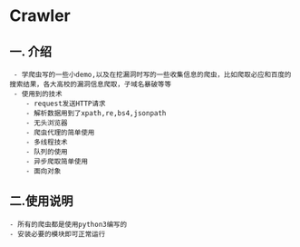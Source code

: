 # Crawler

## 一. 介绍
     - 学爬虫写的一些小demo,以及在挖漏洞时写的一些收集信息的爬虫，比如爬取必应和百度的搜索结果，各大高校的漏洞信息爬取，子域名暴破等等
     - 使用到的技术
        - request发送HTTP请求
        - 解析数据用到了xpath,re,bs4,jsonpath
        - 无头浏览器
        - 爬虫代理的简单使用
        - 多线程技术
        - 队列的使用
        - 异步爬取简单使用
        - 面向对象
        
## 二.使用说明
    - 所有的爬虫都是使用python3编写的
    - 安装必要的模块即可正常运行
       
    

 

